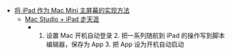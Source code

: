 - [将 iPad 作为 Mac Mini 主屏幕的实现方法](https://zhuanlan.zhihu.com/p/328476489)
	- [Mac Studio + iPad 走天涯](https://twitter.com/taresky/status/1559571607089078272)
		- 1. 设置 Mac 开机自动登录
		  			2. 把一系列随航到 iPad 的操作写到脚本编辑器，保存为 App
		  			3. 把 App 设为开机自动启动